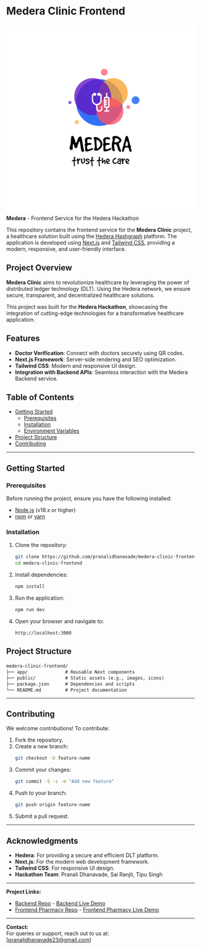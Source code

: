 # Medera Clinic Frontend

![Medera Logo](./public/medera_logo_transparent.png)  
**Medera** - Frontend Service for the Hedera Hackathon

This repository contains the frontend service for the **Medera Clinic** project, a healthcare solution built using the [Hedera Hashgraph](https://hedera.com/) platform. The application is developed using [Next.js](https://nextjs.org/) and [Tailwind CSS](https://tailwindcss.com/), providing a modern, responsive, and user-friendly interface.

## Project Overview
**Medera Clinic** aims to revolutionize healthcare by leveraging the power of distributed ledger technology (DLT). Using the Hedera network, we ensure secure, transparent, and decentralized healthcare solutions.

This project was built for the **Hedera Hackathon**, showcasing the integration of cutting-edge technologies for a transformative healthcare application.

## Features
- **Doctor Verification**: Connect with doctors securely using QR codes.
- **Next.js Framework**: Server-side rendering and SEO optimization.
- **Tailwind CSS**: Modern and responsive UI design.
- **Integration with Backend APIs**: Seamless interaction with the Medera Backend service.

## Table of Contents
- [Getting Started](#getting-started)
  - [Prerequisites](#prerequisites)
  - [Installation](#installation)
  - [Environment Variables](#environment-variables)
- [Project Structure](#project-structure)
- [Contributing](#contributing)

---

## Getting Started

### Prerequisites
Before running the project, ensure you have the following installed:

- [Node.js](https://nodejs.org/) (v18.x or higher)
- [npm](https://www.npmjs.com/) or [yarn](https://yarnpkg.com/)

### Installation

1. Clone the repository:
   ```bash
   git clone https://github.com/pranalidhanavade/medera-clinic-frontend.git
   cd medera-clinic-frontend
   ```

2. Install dependencies:
   ```bash
   npm install
   ```

3. Run the application:
   ```bash
   npm run dev
   ```

4. Open your browser and navigate to:
   ```
   http://localhost:3000
   ```

## Project Structure
```
medera-clinic-frontend/
├── app/              # Reusable Next components
├── public/           # Static assets (e.g., images, icons)
├── package.json      # Dependencies and scripts
└── README.md         # Project documentation
```

---

## Contributing
We welcome contributions! To contribute:

1. Fork the repository.
2. Create a new branch:
   ```bash
   git checkout -b feature-name
   ```
3. Commit your changes:
   ```bash
   git commit -S -s -m "Add new feature"
   ```
4. Push to your branch:
   ```bash
   git push origin feature-name
   ```
5. Submit a pull request.

---

## Acknowledgments
- **Hedera**: For providing a secure and efficient DLT platform.
- **Next.js**: For the modern web development framework.
- **Tailwind CSS**: For responsive UI design.
- **Hackathon Team**: Pranali Dhanavade, Sai Ranjit, Tipu Singh

---

**Project Links:**
- [Backend Repo](https://github.com/GHkrishna/medera-backend) - [Backend Live Demo](https://github.com/GHkrishna/medera-backend/api)
- [Frontend Pharmacy Repo](https://github.com/pranalidhanavade/medera-pharmacy-frontend) - [Frontend Pharmacy Live Demo](https://medera-pharmacy-frontend.vercel.app/)

---

**Contact:**  
For queries or support, reach out to us at: [pranalidhanavade23@gmail.com]
